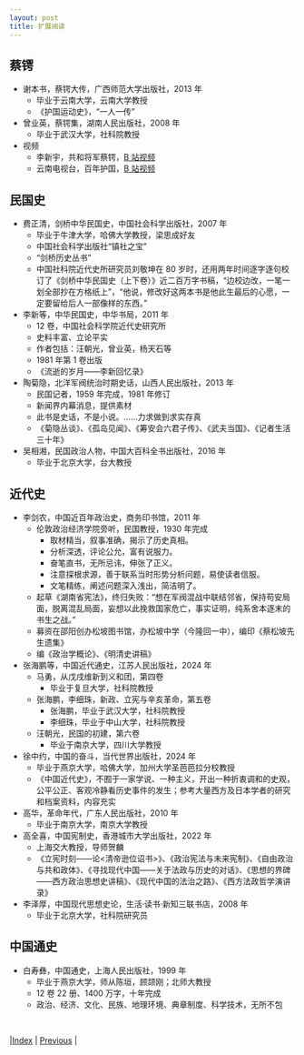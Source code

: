 ```yaml
---
layout: post
title: 扩展阅读
---
```


## 蔡锷

* 谢本书，蔡锷大传，广西师范大学出版社，2013 年
  * 毕业于云南大学，云南大学教授
  * 《护国运动史》，“一人一传”
* 曾业英，蔡锷集，湖南人民出版社，2008 年
  * 毕业于武汉大学，社科院教授
* 视频
  * 李新宇，共和将军蔡锷，[B 站视频](https://www.bilibili.com/video/BV1gW411u7Rd)
  * 云南电视台，百年护国，[B 站视频](https://www.bilibili.com/video/BV1Br4y1F7wa/)

## 民国史

* 费正清，剑桥中华民国史，中国社会科学出版社，2007 年
  * 毕业于牛津大学，哈佛大学教授，梁思成好友
  * 中国社会科学出版社“镇社之宝”
  * “剑桥历史丛书”
  * 中国社科院近代史所研究员刘敬坤在 80 岁时，还用两年时间逐字逐句校订了《剑桥中华民国史（上下卷）》近二百万字书稿，“边校边改，一笔一划全部抄在方格纸上”，“他说，修改好这两本书是他此生最后的心愿，一定要留给后人一部像样的东西。”
* 李新等，中华民国史，中华书局，2011 年
  * 12 卷，中国社会科学院近代史研究所
  * 史料丰富、立论平实
  * 作者包括：汪朝光，曾业英，杨天石等
  * 1981 年第 1 卷出版
  * 《流逝的岁月——李新回忆录》
* 陶菊隐，北洋军阀统治时期史话，山西人民出版社，2013 年
  * 民国记者，1959 年完成，1981 年修订
  * 新闻界内幕消息，提供素材
  * 此书是史话，不是小说。……力求做到求实存真
  * 《菊隐丛谈》、《孤岛见闻》、《筹安会六君子传》、《武夫当国》、《记者生活三十年》
* 吴相湘，民国政治人物，中国大百科全书出版社，2016 年
  * 毕业于北京大学，台大教授

## 近代史

* 李剑农，中国近百年政治史，商务印书馆，2011 年
  * 伦敦政治经济学院旁听，民国教授，1930 年完成
    * 取材精当，叙事准确，揭示了历史真相。
    * 分析深透，评论公允，富有说服力。
    * 奋笔直书，无所忌讳，伸张了正义。
    * 注意探根求源，善于联系当时形势分析问题，易使读者信服。
    * 文笔精练，阐述问题深入浅出，简洁明了。
  * 起草《湖南省宪法》，终归失败：“想在军阀混战中联结邻省，保持苟安局面，脱离混乱局面，妄想以此挽救国家危亡，事实证明，纯系舍本逐末的书生之战。”
  * 募资在邵阳创办松坡图书馆，办松坡中学（今隆回一中），编印《蔡松坡先生遗集》
  * 编《政治学概论》、《明清史讲稿》
* 张海鹏等，中国近代通史，江苏人民出版社，2024 年
  * 马勇，从戊戌维新到义和团，第四卷
    * 毕业于复旦大学，社科院教授
  * 张海鹏，李细珠，新政、立宪与辛亥革命，第五卷
    * 张海鹏，毕业于武汉大学，社科院教授
    * 李细珠，毕业于中山大学，社科院教授
  * 汪朝光，民国的初建，第六卷
    * 毕业于南京大学，四川大学教授
* 徐中约，中国的奋斗，当代世界出版社，2024 年
  * 毕业于燕京大学，哈佛大学，加州大学圣芭芭拉分校教授
  * 《中国近代史》，不囿于一家学说、一种主义，开出一种折衷调和的史观，公平公正、客观冷静看历史事件的发生；参考大量西方及日本学者的研究和档案资料，内容充实
* 高华，革命年代，广东人民出版社，2010 年
  * 毕业于南京大学，南京大学教授
* 高全喜，中国宪制史，香港城市大学出版社，2022 年
  * 上海交大教授，导师贺麟
  * 《立宪时刻——论<清帝逊位诏书>》、《政治宪法与未来宪制》、《自由政治与共和政体》、《寻找现代中国——关于法政与历史的对话》、《思想的界碑——西方政治思想史讲稿》、《现代中国的法治之路》、《西方法政哲学演讲录》
* 李泽厚，中国现代思想史论，生活·读书·新知三联书店，2008 年
  * 毕业于北京大学，社科院研究员

## 中国通史

* 白寿彝，中国通史，上海人民出版社，1999 年
  * 毕业于燕京大学，师从陈垣，顾颉刚；北师大教授
  * 12 卷 22 册、1400 万字，十年完成
  * 政治、经济、文化、民族、地理环境、典章制度、科学技术，无所不包

<br/>

|[Index](./) | [Previous](19-gaohua) |
